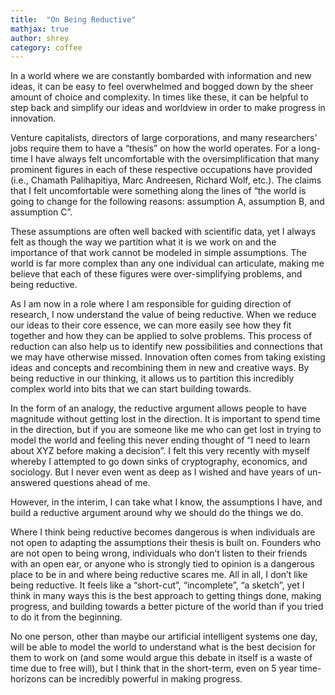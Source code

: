 ```yaml
---
title:  "On Being Reductive"
mathjax: true
author: shrey
category: coffee
---
```


In a world where we are constantly bombarded with information and new ideas, it can be easy to feel overwhelmed and bogged down by the sheer amount of choice and complexity. In times like these, it can be helpful to step back and simplify our ideas and worldview in order to make progress in innovation. 

Venture capitalists, directors of large corporations, and many researchers' jobs require them to have a “thesis” on how the world operates. For a long-time I have always felt uncomfortable with the oversimplification that many prominent figures in each of these respective occupations have provided (i.e., Chamath Palihapitiya, Marc Andreesen, Richard Wolf, etc.). The claims that I felt uncomfortable were something along the lines of  “the world is going to change for the following reasons: assumption A, assumption B, and assumption C”. 

These assumptions are often well backed with scientific data, yet I always felt as though the way we partition what it is we work on and the importance of that work cannot be modeled in simple assumptions. The world is far more complex than any one individual can articulate, making me believe that each of these figures were over-simplifying problems, and being reductive. 

As I am now in a role where I am responsible for guiding direction of research, I now understand the value of being reductive. When we reduce our ideas to their core essence, we can more easily see how they fit together and how they can be applied to solve problems. This process of reduction can also help us to identify new possibilities and connections that we may have otherwise missed. Innovation often comes from taking existing ideas and concepts and recombining them in new and creative ways. By being reductive in our thinking, it allows us to partition this incredibly complex world into bits that we can start building towards. 

In the form of an analogy, the reductive argument allows people to have magnitude without getting lost in the direction. It is important to spend time in the direction, but if you are someone like me who can get lost in trying to model the world and feeling this never ending thought of “I need to learn about XYZ before making a decision”. I felt this very recently with myself whereby I attempted to go down sinks of cryptography, economics, and sociology. But I never even went as deep as I wished and have years of un-answered questions ahead of me. 

However, in the interim, I can take what I know, the assumptions I have, and build a reductive argument around why we should do the things we do. 

Where I think being reductive becomes dangerous is when individuals are not open to adapting the assumptions their thesis is built on. Founders who are not open to being wrong, individuals who don’t listen to their friends with an open ear, or anyone who is strongly tied to opinion is a dangerous place to be in and where being reductive scares me.
All in all, I don’t like being reductive. It feels like a “short-cut”, “incomplete”, “a sketch”, yet I think in many ways this is the best approach to getting things done, making progress, and building towards a better picture of the world than if you tried to do it from the beginning. 

No one person, other than maybe our artificial intelligent systems one day, will be able to model the world to understand what is the best decision for them to work on (and some would argue this debate in itself is a waste of time due to free will), but I think that in the short-term, even on 5 year time-horizons can be incredibly powerful in making progress. 


<script defer data-domain="shreyj.com" src="https://plausible.io/js/script.js"></script>

